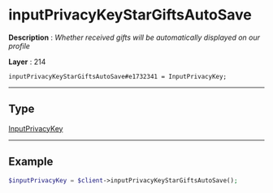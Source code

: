 # inputPrivacyKeyStarGiftsAutoSave

**Description** : *Whether received gifts will be automatically displayed on our profile*

**Layer** : 214

```tl
inputPrivacyKeyStarGiftsAutoSave#e1732341 = InputPrivacyKey;
```

---

## Type

[InputPrivacyKey](type/InputPrivacyKey)

---

## Example

```php
$inputPrivacyKey = $client->inputPrivacyKeyStarGiftsAutoSave();
```